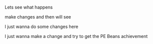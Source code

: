 Lets see what happens

make changes and then will see 


I just wanna do some changes here


I just wanna make a change and try to get the PE Beans achievement